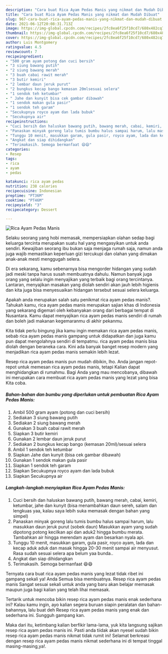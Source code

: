 ```yaml
---
description: "Cara buat Rica Ayam Pedas Manis yang nikmat dan Mudah Dibuat"
title: "Cara buat Rica Ayam Pedas Manis yang nikmat dan Mudah Dibuat"
slug: 967-cara-buat-rica-ayam-pedas-manis-yang-nikmat-dan-mudah-dibuat
date: 2021-06-12T20:08:31.713Z
image: https://img-global.cpcdn.com/recipes/2fc8ea6f25f10cd7/680x482cq70/rica-ayam-pedas-manis-foto-resep-utama.jpg
thumbnail: https://img-global.cpcdn.com/recipes/2fc8ea6f25f10cd7/680x482cq70/rica-ayam-pedas-manis-foto-resep-utama.jpg
cover: https://img-global.cpcdn.com/recipes/2fc8ea6f25f10cd7/680x482cq70/rica-ayam-pedas-manis-foto-resep-utama.jpg
author: Luis Montgomery
ratingvalue: 4.5
reviewcount: 7
recipeingredient:
- "500 gram ayam potong dan cuci bersih"
- "3 siung bawang putih"
- "2 siung bawang merah"
- "3 buah cabai rawit merah"
- "3 butir kemiri"
- "2 lembar daun jeruk purut"
- "2 bungkus kecap bango kemasan 20mlsesuai selera"
- "1 sendok teh ketumbar"
- " Jahe dan kunyit bisa cek gambar dibawah"
- "1 sendok makan gula pasir"
- "1 sendok teh garam"
- "Secukupnya royco ayam dan lada bubuk"
- "Secukupnya air"
recipeinstructions:
- "Cuci bersih dan haluskan bawang putih, bawang merah, cabai, kemiri, ketumbar, jahe dan kunyit (bisa menambahkan daun sereh, salam dan lengkuas yaa, kalau saya lebih suka memasak dengan bahan yang simpel)"
- "Panaskan minyak goreng lalu tumis bumbu halus sampai harum, lalu masukkan daun jeruk purut (sobek daun) Masukkan ayam yang sudah dipotong potong kecilkan api dan aduk2 hingga bumbu merata. Tambahkan air hingga merendam ayam dan besarkan nyala api."
- "Tunggu 10 menit, masukkan garam, gula pasir, royco ayam, lada dan kecap aduk aduk dan masak hingga 20-30 menit sampai air menyusut. Rasa sudah sesuai selera apa belum yaa bunda.."
- "Angkat dan siap dihidangkan"
- "Terimakasih. Semoga bermanfaat 😄😄"
categories:
- Resep
tags:
- rica
- ayam
- pedas

katakunci: rica ayam pedas 
nutrition: 238 calories
recipecuisine: Indonesian
preptime: "PT36M"
cooktime: "PT46M"
recipeyield: "3"
recipecategory: Dessert

---
```



![Rica Ayam Pedas Manis](https://img-global.cpcdn.com/recipes/2fc8ea6f25f10cd7/680x482cq70/rica-ayam-pedas-manis-foto-resep-utama.jpg)

Selaku seorang yang hobi memasak, mempersiapkan olahan sedap bagi keluarga tercinta merupakan suatu hal yang mengasyikan untuk anda sendiri. Kewajiban seorang ibu bukan saja menjaga rumah saja, namun anda juga wajib memastikan keperluan gizi tercukupi dan olahan yang dimakan anak-anak mesti menggugah selera.

Di era  sekarang, kamu sebenarnya bisa mengorder hidangan yang sudah jadi meski tanpa harus susah membuatnya dahulu. Namun banyak juga orang yang selalu ingin menyajikan yang terbaik bagi orang tercintanya. Lantaran, menyajikan masakan yang diolah sendiri akan jauh lebih higienis dan kita juga bisa menyesuaikan hidangan tersebut sesuai selera keluarga. 



Apakah anda merupakan salah satu penikmat rica ayam pedas manis?. Tahukah kamu, rica ayam pedas manis merupakan sajian khas di Indonesia yang sekarang digemari oleh kebanyakan orang dari berbagai tempat di Nusantara. Kamu dapat menyajikan rica ayam pedas manis sendiri di rumah dan boleh jadi makanan kegemaranmu di akhir pekanmu.

Kita tidak perlu bingung jika kamu ingin memakan rica ayam pedas manis, sebab rica ayam pedas manis gampang untuk didapatkan dan juga kamu pun dapat mengolahnya sendiri di tempatmu. rica ayam pedas manis bisa diolah dengan beraneka cara. Kini ada banyak banget resep modern yang menjadikan rica ayam pedas manis semakin lebih lezat.

Resep rica ayam pedas manis pun mudah dibikin, lho. Anda jangan repot-repot untuk memesan rica ayam pedas manis, tetapi Kalian dapat menghidangkan di rumahmu. Bagi Anda yang mau mencobanya, dibawah ini merupakan cara membuat rica ayam pedas manis yang lezat yang bisa Kita coba.

<!--inarticleads1-->

##### Bahan-bahan dan bumbu yang diperlukan untuk pembuatan Rica Ayam Pedas Manis:

1. Ambil 500 gram ayam (potong dan cuci bersih)
1. Sediakan 3 siung bawang putih
1. Sediakan 2 siung bawang merah
1. Gunakan 3 buah cabai rawit merah
1. Siapkan 3 butir kemiri
1. Gunakan 2 lembar daun jeruk purut
1. Sediakan 2 bungkus kecap bango (kemasan 20ml)/sesuai selera
1. Ambil 1 sendok teh ketumbar
1. Siapkan  Jahe dan kunyit (bisa cek gambar dibawah)
1. Gunakan 1 sendok makan gula pasir
1. Siapkan 1 sendok teh garam
1. Siapkan Secukupnya royco ayam dan lada bubuk
1. Siapkan Secukupnya air




<!--inarticleads2-->

##### Langkah-langkah menyiapkan Rica Ayam Pedas Manis:

1. Cuci bersih dan haluskan bawang putih, bawang merah, cabai, kemiri, ketumbar, jahe dan kunyit (bisa menambahkan daun sereh, salam dan lengkuas yaa, kalau saya lebih suka memasak dengan bahan yang simpel)
1. Panaskan minyak goreng lalu tumis bumbu halus sampai harum, lalu masukkan daun jeruk purut (sobek daun) Masukkan ayam yang sudah dipotong potong kecilkan api dan aduk2 hingga bumbu merata. Tambahkan air hingga merendam ayam dan besarkan nyala api.
1. Tunggu 10 menit, masukkan garam, gula pasir, royco ayam, lada dan kecap aduk aduk dan masak hingga 20-30 menit sampai air menyusut. Rasa sudah sesuai selera apa belum yaa bunda..
1. Angkat dan siap dihidangkan
1. Terimakasih. Semoga bermanfaat 😄😄




Ternyata cara buat rica ayam pedas manis yang lezat tidak ribet ini gampang sekali ya! Anda Semua bisa membuatnya. Resep rica ayam pedas manis Sangat sesuai sekali untuk anda yang baru akan belajar memasak maupun juga bagi kalian yang telah lihai memasak.

Tertarik untuk mencoba bikin resep rica ayam pedas manis enak sederhana ini? Kalau kamu ingin, ayo kalian segera buruan siapin peralatan dan bahan-bahannya, lalu buat deh Resep rica ayam pedas manis yang enak dan sederhana ini. Sungguh gampang kan. 

Maka dari itu, ketimbang kalian berfikir lama-lama, yuk kita langsung sajikan resep rica ayam pedas manis ini. Pasti anda tiidak akan nyesel sudah bikin resep rica ayam pedas manis nikmat tidak rumit ini! Selamat berkreasi dengan resep rica ayam pedas manis nikmat sederhana ini di tempat tinggal masing-masing,ya!.

